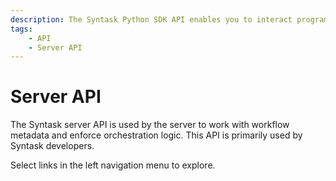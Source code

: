```yaml
---
description: The Syntask Python SDK API enables you to interact programmatically with the Server REST API and Syntask Cloud.
tags:
    - API
    - Server API
---
```


# Server API

The Syntask server API is used by the server to work with workflow metadata and enforce orchestration logic. This API is primarily used by Syntask developers.

Select links in the left navigation menu to explore.
